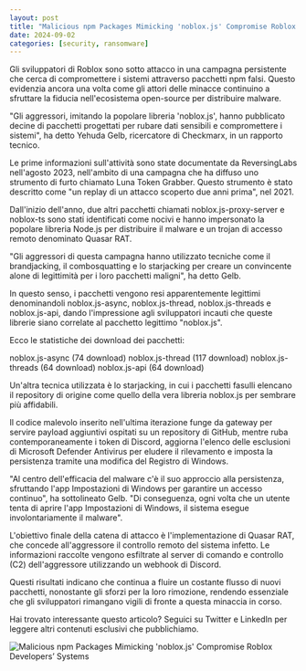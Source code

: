 ```yaml
---
layout: post
title: "Malicious npm Packages Mimicking 'noblox.js' Compromise Roblox Developers’ Systems"
date: 2024-09-02
categories: [security, ransomware]
---
```


Gli sviluppatori di Roblox sono sotto attacco in una campagna persistente che cerca di compromettere i sistemi attraverso pacchetti npm falsi. Questo evidenzia ancora una volta come gli attori delle minacce continuino a sfruttare la fiducia nell'ecosistema open-source per distribuire malware.

"Gli aggressori, imitando la popolare libreria 'noblox.js', hanno pubblicato decine di pacchetti progettati per rubare dati sensibili e compromettere i sistemi", ha detto Yehuda Gelb, ricercatore di Checkmarx, in un rapporto tecnico.

Le prime informazioni sull'attività sono state documentate da ReversingLabs nell'agosto 2023, nell'ambito di una campagna che ha diffuso uno strumento di furto chiamato Luna Token Grabber. Questo strumento è stato descritto come "un replay di un attacco scoperto due anni prima", nel 2021.

Dall'inizio dell'anno, due altri pacchetti chiamati noblox.js-proxy-server e noblox-ts sono stati identificati come nocivi e hanno impersonato la popolare libreria Node.js per distribuire il malware e un trojan di accesso remoto denominato Quasar RAT.

"Gli aggressori di questa campagna hanno utilizzato tecniche come il brandjacking, il combosquatting e lo starjacking per creare un convincente alone di legittimità per i loro pacchetti maligni", ha detto Gelb.

In questo senso, i pacchetti vengono resi apparentemente legittimi denominandoli noblox.js-async, noblox.js-thread, noblox.js-threads e noblox.js-api, dando l'impressione agli sviluppatori incauti che queste librerie siano correlate al pacchetto legittimo "noblox.js".

Ecco le statistiche dei download dei pacchetti:

noblox.js-async (74 download)
noblox.js-thread (117 download)
noblox.js-threads (64 download)
noblox.js-api (64 download)

Un'altra tecnica utilizzata è lo starjacking, in cui i pacchetti fasulli elencano il repository di origine come quello della vera libreria noblox.js per sembrare più affidabili.

Il codice malevolo inserito nell'ultima iterazione funge da gateway per servire payload aggiuntivi ospitati su un repository di GitHub, mentre ruba contemporaneamente i token di Discord, aggiorna l'elenco delle esclusioni di Microsoft Defender Antivirus per eludere il rilevamento e imposta la persistenza tramite una modifica del Registro di Windows.

"Al centro dell'efficacia del malware c'è il suo approccio alla persistenza, sfruttando l'app Impostazioni di Windows per garantire un accesso continuo", ha sottolineato Gelb. "Di conseguenza, ogni volta che un utente tenta di aprire l'app Impostazioni di Windows, il sistema esegue involontariamente il malware".

L'obiettivo finale della catena di attacco è l'implementazione di Quasar RAT, che concede all'aggressore il controllo remoto del sistema infetto. Le informazioni raccolte vengono esfiltrate al server di comando e controllo (C2) dell'aggressore utilizzando un webhook di Discord.

Questi risultati indicano che continua a fluire un costante flusso di nuovi pacchetti, nonostante gli sforzi per la loro rimozione, rendendo essenziale che gli sviluppatori rimangano vigili di fronte a questa minaccia in corso. 

Hai trovato interessante questo articolo? Seguici su Twitter e LinkedIn per leggere altri contenuti esclusivi che pubblichiamo.

![Malicious npm Packages Mimicking 'noblox.js' Compromise Roblox Developers’ Systems](/PirateSec/assets/images/2024-09-02-malicious-npm-packages-mimicking-noblox-js-compromise-roblox-developers-systems.png)
